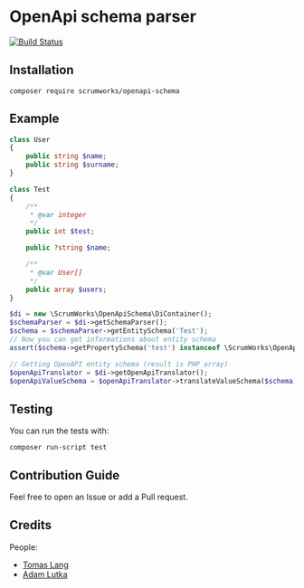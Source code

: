 # OpenApi schema parser

[![Build Status](https://github.com/ScrumWorks/openapi-schema/workflows/build/badge.svg?branch=master)](https://github.com/ScrumWorks/openapi-schema)

## Installation
```
composer require scrumworks/openapi-schema
```

## Example

```php
class User
{
    public string $name;
    public string $surname;
}

class Test
{
    /**
     * @var integer
     */
    public int $test;

    public ?string $name;

    /**
     * @var User[]
     */
    public array $users;
}

$di = new \ScrumWorks\OpenApiSchema\DiContainer();
$schemaParser = $di->getSchemaParser();
$schema = $schemaParser->getEntitySchema('Test');
// Now you can get informations about entity schema
assert($schema->getPropertySchema('test') instanceof \ScrumWorks\OpenApiSchema\ValueSchema\IntegerSchema);

// Getting OpenAPI entity schema (result is PHP array)
$openApiTranslator = $di->getOpenApiTranslator();
$openApiValueSchema = $openApiTranslator->translateValueSchema($schema);
```

## Testing
You can run the tests with:

```
composer run-script test
```

## Contribution Guide
Feel free to open an Issue or add a Pull request.

## Credits
People:
- [Tomas Lang](https://github.com/detrandix)
- [Adam Lutka](https://github.com/AdamLutka)
